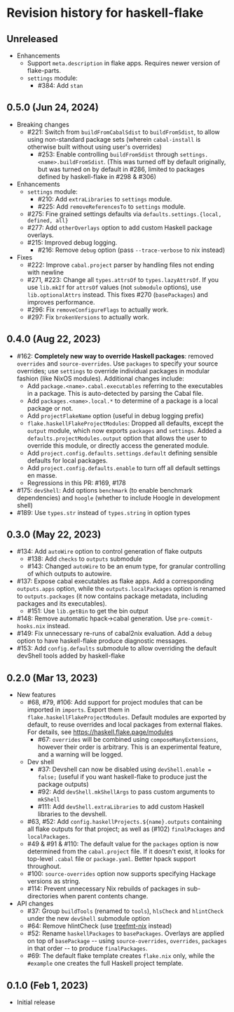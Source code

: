# Revision history for haskell-flake

## Unreleased

- Enhancements
  - Support `meta.description` in flake apps. Requires newer version of flake-parts.
  - `settings` module:
    - #384: Add `stan`

## 0.5.0 (Jun 24, 2024)

- Breaking changes
  - #221: Switch from `buildFromCabalSdist` to `buildFromSdist`, to allow using non-standard package sets (wherein `cabal-install` is otherwise built without using user's overrides)
    - #253: Enable controlling `buildFromSdist` through `settings.<name>.buildFromSdist`. (This was turned off by default originally, but was turned on by default in #286, limited to packages defined by haskell-flake in #298 & #306)
- Enhancements
  - `settings` module:
    - #210: Add `extraLibraries` to `settings` module.
    - #225: Add `removeReferencesTo` to `settings` module.
  - #275: Fine grained settings defaults via `defaults.settings.{local, defined, all}`
  - #277: Add `otherOverlays` option to add custom Haskell package overlays.
  - #215: Improved debug logging.
    - #216: Remove `debug` option (pass `--trace-verbose` to nix instead)
- Fixes
  - #222: Improve `cabal.project` parser by handling files not ending with newline
  - #271, #223: Change all `types.attrsOf` to `types.lazyAttrsOf`. If you use `lib.mkIf` for `attrsOf` values (not `submodule` options), use `lib.optionalAttrs` instead. This fixes #270 (`basePackages`) and improves performance.
  - #296: Fix `removeConfigureFlags` to actually work.
  - #297: Fix `brokenVersions` to actually work.

## 0.4.0 (Aug 22, 2023)

- #162: **Completely new way to override Haskell packages**: removed `overrides` and `source-overrides`. Use `packages` to specify your source overrides; use `settings` to override individual packages in modular fashion (like NixOS modules). Additional changes include:
  - Add `package.<name>.cabal.executables` referring to the executables in a package. This is auto-detected by parsing the Cabal file.
  - Add `packages.<name>.local.*` to determine of a package is a local package or not.
  - Add `projectFlakeName` option (useful in debug logging prefix)
  - `flake.haskellFlakeProjectModules`: Dropped all defaults, except the `output` module, which now exports `packages` and `settings`. Added a `defaults.projectModules.output` option that allows the user to override this module, or directly access the generated module.
  - Add `project.config.defaults.settings.default` defining sensible defaults for local packages.
  - Add `project.config.defaults.enable` to turn off all default settings en masse.
  - Regressions in this PR: #169, #178
- #175: `devShell`: Add options `benchmark` (to enable benchmark dependencies) and `hoogle` (whether to include Hoogle in development shell)
- #189: Use `types.str` instead of `types.string` in option types

## 0.3.0 (May 22, 2023)

- #134: Add `autoWire` option to control generation of flake outputs
  - #138: Add `checks` to `outputs` submodule
  - #143: Changed `autoWire` to be an enum type, for granular controlling of which outputs to autowire.
- #137: Expose cabal executables as flake apps. Add a corresponding `outputs.apps` option, while the `outputs.localPackages` option is renamed to `outputs.packages` (it now contains package metadata, including packages and its executables).
  - #151: Use `lib.getBin` to get the bin output
- #148: Remove automatic hpack->cabal generation. Use `pre-commit-hooks.nix` instead.
- #149: Fix unnecessary re-runs of cabal2nix evaluation. Add a `debug` option to have haskell-flake produce diagnostic messages.
- #153: Add `config.defaults` submodule to allow overriding the default devShell tools added by haskell-flake

## 0.2.0 (Mar 13, 2023)

- New features
  - #68, #79, #106: Add support for project modules that can be imported in `imports`. Export them in `flake.haskellFlakeProjectModules`. Default modules are exported by default, to reuse overrides and local packages from external flakes. For details, see https://haskell.flake.page/modules
    - #67: `overrides` will be combined using `composeManyExtensions`, however their order is arbitrary. This is an experimental feature, and a warning will be logged.
  - Dev shell
    - #37: Devshell can now be disabled using `devShell.enable = false;` (useful if you want haskell-flake to produce just the package outputs)
    - #92: Add `devShell.mkShellArgs` to pass custom arguments to `mkShell`
    - #111: Add `devShell.extraLibraries` to add custom Haskell libraries to the devshell.
  - #63, #52: Add `config.haskellProjects.${name}.outputs` containing all flake outputs for that project; as well as (#102) `finalPackages` and `localPackages`.
  - #49 & #91 & #110: The default value for the `packages` option is now determined from the `cabal.project` file. If it doesn't exist, it looks for top-level `.cabal` file or `package.yaml`. Better hpack support throughout.
  - #100: `source-overrides` option now supports specifying Hackage versions as string.
  - #114: Prevent unnecessary Nix rebuilds of packages in sub-directories when parent contents change.
- API changes
  - #37: Group `buildTools` (renamed to `tools`), `hlsCheck` and `hlintCheck` under the new `devShell` submodule option
  - #64: Remove hlintCheck (use [treefmt-nix](https://github.com/numtide/treefmt-nix#flake-parts) instead)
  - #52: Rename `haskellPackages` to `basePackages`. Overlays are applied on top of `basePackage` -- using `source-overrides`, `overrides`, `packages` in that order -- to produce `finalPackages`.
  - #69: The default flake template creates `flake.nix` only, while the `#example` one creates the full Haskell project template.

## 0.1.0 (Feb 1, 2023)

- Initial release
